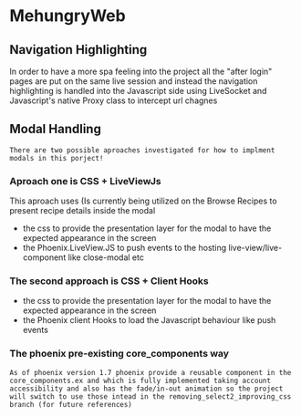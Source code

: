 # MehungryWeb

## Navigation Highlighting 

In order to have a more spa feeling into the project all the "after login" pages are put on the same live session and instead the navigation highlighting is handled into the Javascript side using LiveSocket and Javascript's native Proxy class to intercept url chagnes


## Modal Handling
    There are two possible aproaches investigated for how to implment modals in this porject!
### Aproach one is CSS + LiveViewJs
 This aproach uses (Is currently being utilized on the Browse Recipes to present recipe details inside the modal 
  * the css to provide the presentation layer for the modal to have the expected appearance in the screen
  * the Phoenix.LiveView.JS to push events to the hosting live-view/live-component like close-modal etc

### The second approach is CSS + Client Hooks 
   * the css to provide the presentation layer for the modal to have the expected appearance in the screen
   * the Phoenix client Hooks to load the Javascript behaviour like push events

### The phoenix pre-existing  core_components way
    As of phoenix version 1.7 phoenix provide a reusable component in the core_components.ex and which is fully implemented taking account accessibility and also has the fade/in-out animation so the project will switch to use those intead in the removing_select2_improving_css branch (for future references)
 
